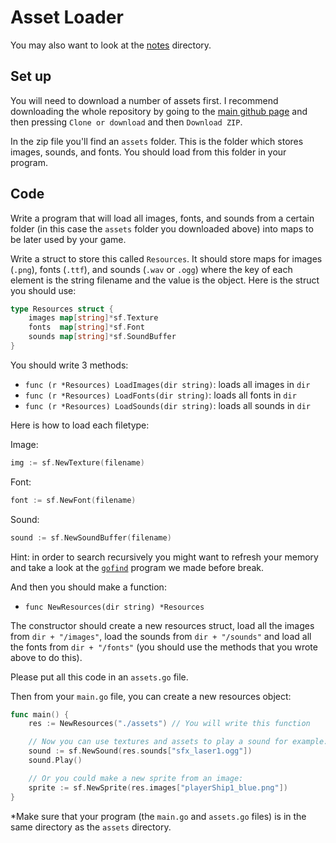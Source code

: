 # Asset Loader

You may also want to look at the [notes](./notes) directory.

## Set up

You will need to download a number of assets first. I recommend downloading the whole repository by going to the
[main github page](https://github.com/cagameprog/materials) and then pressing `Clone or download` and then `Download ZIP`.

In the zip file you'll find an `assets` folder. This is the folder which stores images, sounds, and fonts. You should load
from this folder in your program.

## Code

Write a program that will load all images, fonts, and sounds from a certain folder (in this case the `assets` folder you downloaded above)
into maps to be later used by your game.

Write a struct to store this called `Resources`. It should store maps for images (`.png`), fonts (`.ttf`),
and sounds (`.wav` or `.ogg`) where the key of each element is the string filename and the value is the
object. Here is the struct you should use:

```go
type Resources struct {
    images map[string]*sf.Texture
    fonts  map[string]*sf.Font
    sounds map[string]*sf.SoundBuffer
}
```

You should write 3 methods:

* `func (r *Resources) LoadImages(dir string)`: loads all images in `dir`
* `func (r *Resources) LoadFonts(dir string)`: loads all fonts in `dir`
* `func (r *Resources) LoadSounds(dir string)`: loads all sounds in `dir`

Here is how to load each filetype:

Image:
```go
img := sf.NewTexture(filename)
```

Font:
```go
font := sf.NewFont(filename)
```

Sound:
```go
sound := sf.NewSoundBuffer(filename)
```

Hint: in order to search recursively you might want to refresh your memory and
take a look at the [`gofind`](../unix-tools/solutions/gofind.go) program we made before break.

And then you should make a function:

* `func NewResources(dir string) *Resources`

The constructor should create a new resources struct, load all the images from 
`dir + "/images"`, load the sounds from `dir + "/sounds"` and load all the fonts from `dir + "/fonts"`
(you should use the methods that you wrote above to do this).

Please put all this code in an `assets.go` file.

Then from your `main.go` file, you can create a new resources object:

```go
func main() {
    res := NewResources("./assets") // You will write this function

    // Now you can use textures and assets to play a sound for example:
    sound := sf.NewSound(res.sounds["sfx_laser1.ogg"])
    sound.Play()

    // Or you could make a new sprite from an image:
    sprite := sf.NewSprite(res.images["playerShip1_blue.png"])
}
```

*Make sure that your program (the `main.go` and `assets.go` files) is in the same directory as the `assets` directory.
